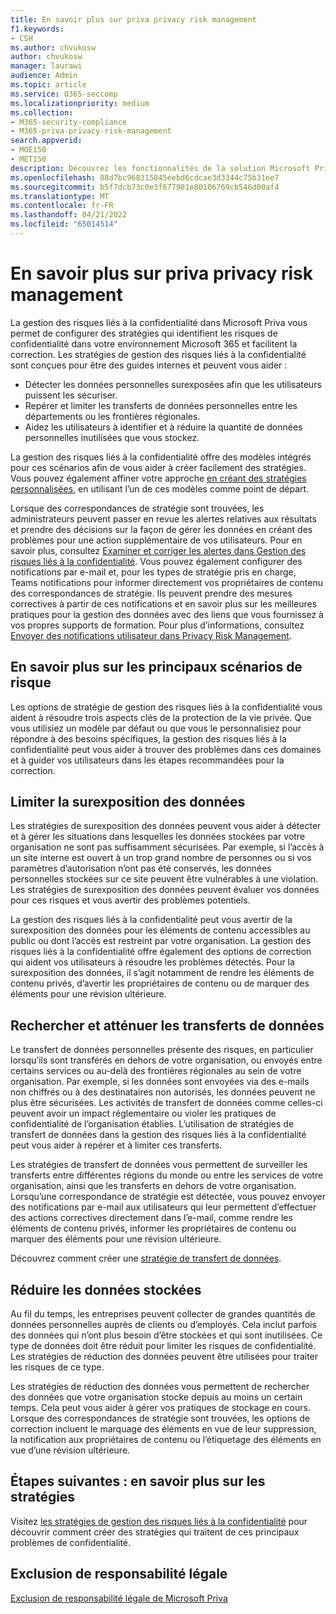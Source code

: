```yaml
---
title: En savoir plus sur priva privacy risk management
f1.keywords:
- CSH
ms.author: chvukosw
author: chvukosw
manager: laurawi
audience: Admin
ms.topic: article
ms.service: O365-seccomp
ms.localizationpriority: medium
ms.collection:
- M365-security-compliance
- M365-priva-privacy-risk-management
search.appverid:
- MOE150
- MET150
description: Découvrez les fonctionnalités de la solution Microsoft Priva Privacy Risk Management pour la gestion de la réduction des données, du transfert de données et des risques de surexposition des données. Utilisez des stratégies pour détecter et corriger les problèmes.
ms.openlocfilehash: 88d7bc968315845eebd6cdcae3d3344c75b31ee7
ms.sourcegitcommit: b5f7dcb73c0e3f677981e80106769cb546d00af4
ms.translationtype: MT
ms.contentlocale: fr-FR
ms.lasthandoff: 04/21/2022
ms.locfileid: "65014514"
---
```

# <a name="learn-about-priva-privacy-risk-management"></a>En savoir plus sur priva privacy risk management

La gestion des risques liés à la confidentialité dans Microsoft Priva vous permet de configurer des stratégies qui identifient les risques de confidentialité dans votre environnement Microsoft 365 et facilitent la correction. Les stratégies de gestion des risques liés à la confidentialité sont conçues pour être des guides internes et peuvent vous aider :

- Détecter les données personnelles surexposées afin que les utilisateurs puissent les sécuriser.
- Repérer et limiter les transferts de données personnelles entre les départements ou les frontières régionales.
- Aidez les utilisateurs à identifier et à réduire la quantité de données personnelles inutilisées que vous stockez.

La gestion des risques liés à la confidentialité offre des modèles intégrés pour ces scénarios afin de vous aider à créer facilement des stratégies. Vous pouvez également affiner votre approche [en créant des stratégies personnalisées](risk-management-policies.md), en utilisant l’un de ces modèles comme point de départ.

Lorsque des correspondances de stratégie sont trouvées, les administrateurs peuvent passer en revue les alertes relatives aux résultats et prendre des décisions sur la façon de gérer les données en créant des problèmes pour une action supplémentaire de vos utilisateurs. Pour en savoir plus, consultez [Examiner et corriger les alertes dans Gestion des risques liés à la confidentialité](risk-management-alerts.md). Vous pouvez également configurer des notifications par e-mail et, pour les types de stratégie pris en charge, Teams notifications pour informer directement vos propriétaires de contenu des correspondances de stratégie. Ils peuvent prendre des mesures correctives à partir de ces notifications et en savoir plus sur les meilleures pratiques pour la gestion des données avec des liens que vous fournissez à vos propres supports de formation. Pour plus d’informations, consultez [Envoyer des notifications utilisateur dans Privacy Risk Management](risk-management-notifications.md).

## <a name="learn-about-key-risk-scenarios"></a>En savoir plus sur les principaux scénarios de risque

Les options de stratégie de gestion des risques liés à la confidentialité vous aident à résoudre trois aspects clés de la protection de la vie privée. Que vous utilisiez un modèle par défaut ou que vous le personnalisiez pour répondre à des besoins spécifiques, la gestion des risques liés à la confidentialité peut vous aider à trouver des problèmes dans ces domaines et à guider vos utilisateurs dans les étapes recommandées pour la correction.

## <a name="limit-data-overexposure"></a>Limiter la surexposition des données

Les stratégies de surexposition des données peuvent vous aider à détecter et à gérer les situations dans lesquelles les données stockées par votre organisation ne sont pas suffisamment sécurisées. Par exemple, si l’accès à un site interne est ouvert à un trop grand nombre de personnes ou si vos paramètres d’autorisation n’ont pas été conservés, les données personnelles stockées sur ce site peuvent être vulnérables à une violation. Les stratégies de surexposition des données peuvent évaluer vos données pour ces risques et vous avertir des problèmes potentiels.

La gestion des risques liés à la confidentialité peut vous avertir de la surexposition des données pour les éléments de contenu accessibles au public ou dont l’accès est restreint par votre organisation. La gestion des risques liés à la confidentialité offre également des options de correction qui aident vos utilisateurs à résoudre les problèmes détectés. Pour la surexposition des données, il s’agit notamment de rendre les éléments de contenu privés, d’avertir les propriétaires de contenu ou de marquer des éléments pour une révision ultérieure.

## <a name="find-and-mitigate-data-transfers"></a>Rechercher et atténuer les transferts de données

Le transfert de données personnelles présente des risques, en particulier lorsqu’ils sont transférés en dehors de votre organisation, ou envoyés entre certains services ou au-delà des frontières régionales au sein de votre organisation. Par exemple, si les données sont envoyées via des e-mails non chiffrés ou à des destinataires non autorisés, les données peuvent ne plus être sécurisées. Les activités de transfert de données comme celles-ci peuvent avoir un impact réglementaire ou violer les pratiques de confidentialité de l’organisation établies. L’utilisation de stratégies de transfert de données dans la gestion des risques liés à la confidentialité peut vous aider à repérer et à limiter ces transferts.

Les stratégies de transfert de données vous permettent de surveiller les transferts entre différentes régions du monde ou entre les services de votre organisation, ainsi que les transferts en dehors de votre organisation. Lorsqu’une correspondance de stratégie est détectée, vous pouvez envoyer des notifications par e-mail aux utilisateurs qui leur permettent d’effectuer des actions correctives directement dans l’e-mail, comme rendre les éléments de contenu privés, informer les propriétaires de contenu ou marquer des éléments pour une révision ultérieure.

Découvrez comment créer une [stratégie de transfert de données](risk-management-policy-data-transfer.md).

## <a name="minimize-stored-data"></a>Réduire les données stockées

Au fil du temps, les entreprises peuvent collecter de grandes quantités de données personnelles auprès de clients ou d’employés. Cela inclut parfois des données qui n’ont plus besoin d’être stockées et qui sont inutilisées. Ce type de données doit être réduit pour limiter les risques de confidentialité. Les stratégies de réduction des données peuvent être utilisées pour traiter les risques de ce type.

Les stratégies de réduction des données vous permettent de rechercher des données que votre organisation stocke depuis au moins un certain temps. Cela peut vous aider à gérer vos pratiques de stockage en cours. Lorsque des correspondances de stratégie sont trouvées, les options de correction incluent le marquage des éléments en vue de leur suppression, la notification aux propriétaires de contenu ou l’étiquetage des éléments en vue d’une révision ultérieure.

## <a name="next-steps-learn-about-policies"></a>Étapes suivantes : en savoir plus sur les stratégies

Visitez [les stratégies de gestion des risques liés à la confidentialité](risk-management-policies.md) pour découvrir comment créer des stratégies qui traitent de ces principaux problèmes de confidentialité.

## <a name="legal-disclaimer"></a>Exclusion de responsabilité légale

[Exclusion de responsabilité légale de Microsoft Priva](priva-disclaimer.md)
